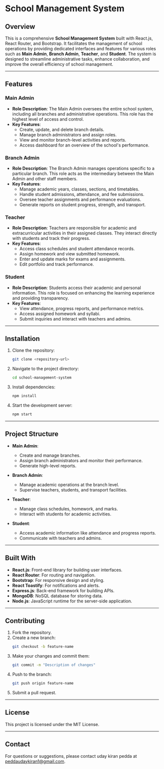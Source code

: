 # School Management System

## Overview
This is a comprehensive **School Management System** built with React.js, React Router, and Bootstrap. It facilitates the management of school operations by providing dedicated interfaces and features for various roles such as **Main Admin**, **Branch Admin**, **Teacher**, and **Student**. The system is designed to streamline administrative tasks, enhance collaboration, and improve the overall efficiency of school management.

---

## Features

### Main Admin
- **Role Description**: The Main Admin oversees the entire school system, including all branches and administrative operations. This role has the highest level of access and control.
- **Key Features**:
  - Create, update, and delete branch details.
  - Manage branch administrators and assign roles.
  - View and monitor branch-level activities and reports.
  - Access dashboard for an overview of the school's performance.

### Branch Admin
- **Role Description**: The Branch Admin manages operations specific to a particular branch. This role acts as the intermediary between the Main Admin and other staff members.
- **Key Features**:
  - Manage academic years, classes, sections, and timetables.
  - Handle student admissions, attendance, and fee submissions.
  - Oversee teacher assignments and performance evaluations.
  - Generate reports on student progress, strength, and transport.

### Teacher
- **Role Description**: Teachers are responsible for academic and extracurricular activities in their assigned classes. They interact directly with students and track their progress.
- **Key Features**:
  - Access class schedules and student attendance records.
  - Assign homework and view submitted homework.
  - Enter and update marks for exams and assignments.
  - Edit portfolio and track performance.

### Student
- **Role Description**: Students access their academic and personal information. This role is focused on enhancing the learning experience and providing transparency.
- **Key Features**:
  - View attendance, progress reports, and performance metrics.
  - Access assigned homework and syllabi.
  - Submit inquiries and interact with teachers and admins.

---

## Installation

1. Clone the repository:
   ```bash
   git clone <repository-url>
   ```
2. Navigate to the project directory:
   ```bash
   cd school-management-system
   ```
3. Install dependencies:
   ```bash
   npm install
   ```
4. Start the development server:
   ```bash
   npm start
   ```

---

## Project Structure

- **Main Admin**: 
  - Create and manage branches.
  - Assign branch administrators and monitor their performance.
  - Generate high-level reports.

- **Branch Admin**:
  - Manage academic operations at the branch level.
  - Supervise teachers, students, and transport facilities.

- **Teacher**:
  - Manage class schedules, homework, and marks.
  - Interact with students for academic activities.

- **Student**:
  - Access academic information like attendance and progress reports.
  - Communicate with teachers and admins.

---

## Built With

- **React.js**: Front-end library for building user interfaces.
- **React Router**: For routing and navigation.
- **Bootstrap**: For responsive design and styling.
- **React Toastify**: For notifications and alerts.
- **Express.js**: Back-end framework for building APIs.
- **MongoDB**: NoSQL database for storing data.
- **Node.js**: JavaScript runtime for the server-side application.

---

## Contributing

1. Fork the repository.
2. Create a new branch:
   ```bash
   git checkout -b feature-name
   ```
3. Make your changes and commit them:
   ```bash
   git commit -m "Description of changes"
   ```
4. Push to the branch:
   ```bash
   git push origin feature-name
   ```
5. Submit a pull request.

---

## License
This project is licensed under the MIT License.

---

## Contact
For questions or suggestions, please contact uday kiran pedda at peddaudaykiran1@gmail.com.

